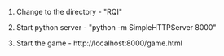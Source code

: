 1. Change to the directory  - "RQI"

2. Start python server - "python -m SimpleHTTPServer 8000"

3. Start the game  - http://localhost:8000/game.html





